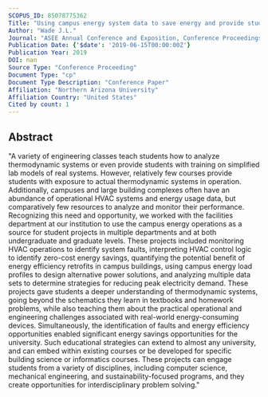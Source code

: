 ```yaml
---
SCOPUS_ID: 85078775362
Title: "Using campus energy system data to save energy and provide students with real-world learning experiences"
Author: "Wade J.L."
Journal: "ASEE Annual Conference and Exposition, Conference Proceedings"
Publication Date: {'$date': '2019-06-15T00:00:00Z'}
Publication Year: 2019
DOI: nan
Source Type: "Conference Proceeding"
Document Type: "cp"
Document Type Description: "Conference Paper"
Affiliation: "Northern Arizona University"
Affiliation Country: "United States"
Cited by count: 1
---
```


## Abstract
"A variety of engineering classes teach students how to analyze thermodynamic systems or even provide students with training on simplified lab models of real systems. However, relatively few courses provide students with exposure to actual thermodynamic systems in operation. Additionally, campuses and large building complexes often have an abundance of operational HVAC systems and energy usage data, but comparatively few resources to analyze and monitor their performance. Recognizing this need and opportunity, we worked with the facilities department at our institution to use the campus energy operations as a source for student projects in multiple departments and at both undergraduate and graduate levels. These projects included monitoring HVAC operations to identify system faults, interpreting HVAC control logic to identify zero-cost energy savings, quantifying the potential benefit of energy efficiency retrofits in campus buildings, using campus energy load profiles to design alternative power solutions, and analyzing multiple data sets to determine strategies for reducing peak electricity demand. These projects gave students a deeper understanding of thermodynamic systems, going beyond the schematics they learn in textbooks and homework problems, while also teaching them about the practical operational and engineering challenges associated with real-world energy-consuming devices. Simultaneously, the identification of faults and energy efficiency opportunities enabled significant energy savings opportunities for the university. Such educational strategies can extend to almost any university, and can embed within existing courses or be developed for specific building science or informatics courses. These projects can engage students from a variety of disciplines, including computer science, mechanical engineering, and sustainability-focused programs, and they create opportunities for interdisciplinary problem solving."
